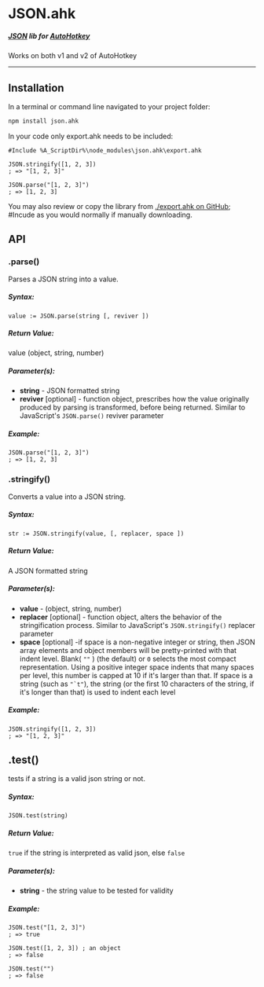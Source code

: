 # JSON.ahk

##### [JSON](http://json.org/) lib for [AutoHotkey](http://ahkscript.org/)

Works on both v1 and v2 of AutoHotkey


-----



## Installation
In a terminal or command line navigated to your project folder:

```bash
npm install json.ahk
```

In your code only export.ahk needs to be included:

```autohotkey
#Include %A_ScriptDir%\node_modules\json.ahk\export.ahk

JSON.stringify([1, 2, 3])
; => "[1, 2, 3]"

JSON.parse("[1, 2, 3]")
; => [1, 2, 3]
```
You may also review or copy the library from [./export.ahk on GitHub](https://raw.githubusercontent.com/chunjee/json.ahk/master/export.ahk); #Incude as you would normally if manually downloading.

## API

### .parse()
Parses a JSON string into a value.

##### Syntax:
```autohotkey
value := JSON.parse(string [, reviver ])
```

##### Return Value:
value (object, string, number)

##### Parameter(s):
 * **string** - JSON formatted string
 * **reviver** [optional] - function object, prescribes how the value originally produced by parsing is transformed, before being returned. Similar to JavaScript's `JSON.parse()` reviver parameter

##### Example:
```autohotkey
JSON.parse("[1, 2, 3]")
; => [1, 2, 3]
```



### .stringify()
Converts a value into a JSON string.

##### Syntax:
```autohotkey
str := JSON.stringify(value, [, replacer, space ])
```

##### Return Value:
A JSON formatted string

##### Parameter(s):
 * **value** - (object, string, number)
 * **replacer** [optional] - function object, alters the behavior of the stringification process. Similar to JavaScript's `JSON.stringify()` replacer parameter
 * **space** [optional] -if space is a non-negative integer or string, then JSON array elements and object members will be pretty-printed with that indent level. Blank( ``""`` ) (the default) or ``0`` selects the most compact representation. Using a positive integer space indents that many spaces per level, this number is capped at 10 if it's larger than that. If space is a string (such as ``"`t"``), the string (or the first 10 characters of the string, if it's longer than that) is used to indent each level

##### Example:
```autohotkey
JSON.stringify([1, 2, 3])
; => "[1, 2, 3]"
```



## .test()
tests if a string is a valid json string or not.

##### Syntax:
```autohotkey
JSON.test(string)
```

##### Return Value:
`true` if the string is interpreted as valid json, else `false`

##### Parameter(s):
 * **string** - the string value to be tested for validity

##### Example:
```autohotkey
JSON.test("[1, 2, 3]")
; => true

JSON.test([1, 2, 3]) ; an object
; => false

JSON.test("")
; => false
```
